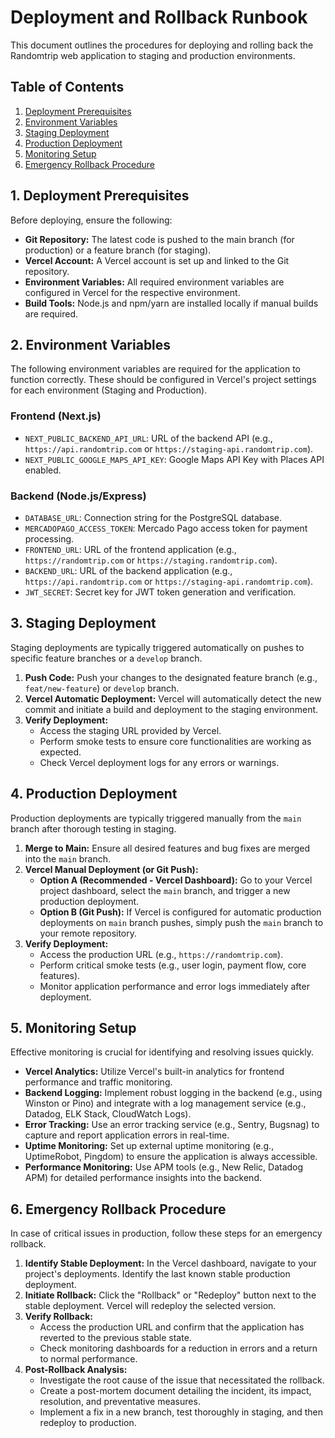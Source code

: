 # Deployment and Rollback Runbook

This document outlines the procedures for deploying and rolling back the Randomtrip web application to staging and production environments.

## Table of Contents
1.  [Deployment Prerequisites](#deployment-prerequisites)
2.  [Environment Variables](#environment-variables)
3.  [Staging Deployment](#staging-deployment)
4.  [Production Deployment](#production-deployment)
5.  [Monitoring Setup](#monitoring-setup)
6.  [Emergency Rollback Procedure](#emergency-rollback-procedure)

## 1. Deployment Prerequisites

Before deploying, ensure the following:
*   **Git Repository:** The latest code is pushed to the main branch (for production) or a feature branch (for staging).
*   **Vercel Account:** A Vercel account is set up and linked to the Git repository.
*   **Environment Variables:** All required environment variables are configured in Vercel for the respective environment.
*   **Build Tools:** Node.js and npm/yarn are installed locally if manual builds are required.

## 2. Environment Variables

The following environment variables are required for the application to function correctly. These should be configured in Vercel's project settings for each environment (Staging and Production).

### Frontend (Next.js)
*   `NEXT_PUBLIC_BACKEND_API_URL`: URL of the backend API (e.g., `https://api.randomtrip.com` or `https://staging-api.randomtrip.com`).
*   `NEXT_PUBLIC_GOOGLE_MAPS_API_KEY`: Google Maps API Key with Places API enabled.

### Backend (Node.js/Express)
*   `DATABASE_URL`: Connection string for the PostgreSQL database.
*   `MERCADOPAGO_ACCESS_TOKEN`: Mercado Pago access token for payment processing.
*   `FRONTEND_URL`: URL of the frontend application (e.g., `https://randomtrip.com` or `https://staging.randomtrip.com`).
*   `BACKEND_URL`: URL of the backend application (e.g., `https://api.randomtrip.com` or `https://staging-api.randomtrip.com`).
*   `JWT_SECRET`: Secret key for JWT token generation and verification.

## 3. Staging Deployment

Staging deployments are typically triggered automatically on pushes to specific feature branches or a `develop` branch.

1.  **Push Code:** Push your changes to the designated feature branch (e.g., `feat/new-feature`) or `develop` branch.
2.  **Vercel Automatic Deployment:** Vercel will automatically detect the new commit and initiate a build and deployment to the staging environment.
3.  **Verify Deployment:**
    *   Access the staging URL provided by Vercel.
    *   Perform smoke tests to ensure core functionalities are working as expected.
    *   Check Vercel deployment logs for any errors or warnings.

## 4. Production Deployment

Production deployments are typically triggered manually from the `main` branch after thorough testing in staging.

1.  **Merge to Main:** Ensure all desired features and bug fixes are merged into the `main` branch.
2.  **Vercel Manual Deployment (or Git Push):**
    *   **Option A (Recommended - Vercel Dashboard):** Go to your Vercel project dashboard, select the `main` branch, and trigger a new production deployment.
    *   **Option B (Git Push):** If Vercel is configured for automatic production deployments on `main` branch pushes, simply push the `main` branch to your remote repository.
3.  **Verify Deployment:**
    *   Access the production URL (e.g., `https://randomtrip.com`).
    *   Perform critical smoke tests (e.g., user login, payment flow, core features).
    *   Monitor application performance and error logs immediately after deployment.

## 5. Monitoring Setup

Effective monitoring is crucial for identifying and resolving issues quickly.

*   **Vercel Analytics:** Utilize Vercel's built-in analytics for frontend performance and traffic monitoring.
*   **Backend Logging:** Implement robust logging in the backend (e.g., using Winston or Pino) and integrate with a log management service (e.g., Datadog, ELK Stack, CloudWatch Logs).
*   **Error Tracking:** Use an error tracking service (e.g., Sentry, Bugsnag) to capture and report application errors in real-time.
*   **Uptime Monitoring:** Set up external uptime monitoring (e.g., UptimeRobot, Pingdom) to ensure the application is always accessible.
*   **Performance Monitoring:** Use APM tools (e.g., New Relic, Datadog APM) for detailed performance insights into the backend.

## 6. Emergency Rollback Procedure

In case of critical issues in production, follow these steps for an emergency rollback.

1.  **Identify Stable Deployment:** In the Vercel dashboard, navigate to your project's deployments. Identify the last known stable production deployment.
2.  **Initiate Rollback:** Click the "Rollback" or "Redeploy" button next to the stable deployment. Vercel will redeploy the selected version.
3.  **Verify Rollback:**
    *   Access the production URL and confirm that the application has reverted to the previous stable state.
    *   Check monitoring dashboards for a reduction in errors and a return to normal performance.
4.  **Post-Rollback Analysis:**
    *   Investigate the root cause of the issue that necessitated the rollback.
    *   Create a post-mortem document detailing the incident, its impact, resolution, and preventative measures.
    *   Implement a fix in a new branch, test thoroughly in staging, and then redeploy to production.